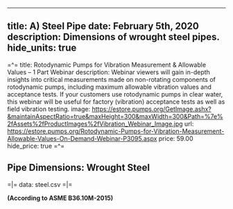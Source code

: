 -----
title: A) Steel Pipe
date: February 5th, 2020
description: Dimensions of wrought steel pipes.
hide_units: true
-----

=^=
title: Rotodynamic Pumps for Vibration Measurement & Allowable Values – 1 Part Webinar
description: Webinar viewers will gain in-depth insights into critical measurements made on non-rotating components of rotodynamic pumps, including maximum allowable vibration values and acceptance tests. If your customers use rotodynamic pumps in clear water, this webinar will be useful for factory (vibration) acceptance tests as well as field vibration testing.
image: https://estore.pumps.org/GetImage.ashx?&maintainAspectRatio=true&maxHeight=300&maxWidth=300&Path=%7e%2fAssets%2fProductImages%2fVibration_Webinar_Image.jpg
url: https://estore.pumps.org/Rotodynamic-Pumps-for-Vibration-Measurement-Allowable-Values-On-Demand-Webinar-P3095.aspx
price: 59.00
hide_price: true
=^=

## Pipe Dimensions: Wrought Steel 

=|=
data: steel.csv
=|=

**(According to ASME B36.10M-2015)**



